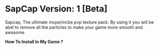 # SapCap Version: 1 [Beta]

Sapcap, The ultimate mcpe/mcbe pvp texture pack.
By using it you will be abel to remove all the particles 
to make your game more smooth and awasome

**How To Install In My Game ?**

